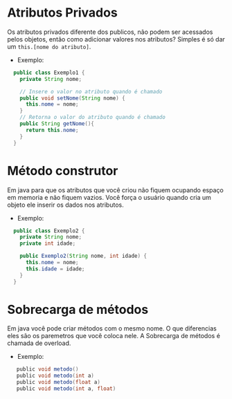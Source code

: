 # Atributos Privados

Os atributos privados diferente dos publicos, não podem ser acessados pelos objetos, então como adicionar valores nos atributos? Simples é só dar um `this.[nome do atributo]`.

- Exemplo:

```java
  public class Exemplo1 {
    private String nome;

    // Insere o valor no atributo quando é chamado
    public void setNome(String nome) {
      this.nome = nome;
    }
    // Retorna o valor do atributo quando é chamado
    public String getNome(){
      return this.nome;
    }
  }
```

# Método construtor

Em java para que os atributos que você criou não fiquem ocupando espaço em memoria e não fiquem vazios. Você força o usuário quando cria um objeto ele inserir os dados nos atributos.

- Exemplo:

```java
  public class Exemplo2 {
    private String nome;
    private int idade;

    public Exemplo2(String nome, int idade) {
      this.nome = nome;
      this.idade = idade;
    }
  }
```

# Sobrecarga de métodos

Em java você pode criar métodos com o mesmo nome. O que diferencias eles são os paremetros que você coloca nele. A Sobrecarga de métodos é chamada de overload.

- Exemplo:

```java
   public void metodo()
   public void metodo(int a)
   public void metodo(float a)
   public void metodo(int a, float)
```
